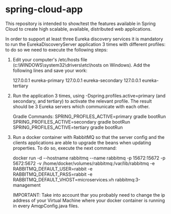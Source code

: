 # spring-cloud-app
This repository is intended to show/test the features available in Spring Cloud to create 
high scalable, available, distributed web applications.

In order to support at least three Eureka discovery services it is mandatory to run the EurekaDiscoveryServer 
application 3 times with different profiles: to do so we need to execute the following steps:
  
  1. Edit your computer's /etc/hosts file (c:\WINDOWS\system32\drivers\etc\hosts on Windows). 
     Add the following lines and save your work:
     
      127.0.0.1       eureka-primary
      127.0.0.1       eureka-secondary
      127.0.0.1       eureka-tertiary
      
  2. Run the application 3 times, using -Dspring.profiles.active=primary (and secondary, and tertiary) to activate the 
     relevant profile. The result should be 3 Eureka servers which communicate with each other.
     
     Gradle Commands: 
        SPRING_PROFILES_ACTIVE=primary gradle bootRun
        SPRING_PROFILES_ACTIVE=secondary gradle bootRun
        SPRING_PROFILES_ACTIVE=tertiary gradle bootRun
        
  3. Run a docker container with RabbitMQ so that the server config and the clients applications are able to upgrade the beans when            updating properties. To do so, execute the next command:
        
        docker run -d --hostname rabbitmq --name rabbitmq -p 15672:15672 -p 5672:5672 -v /home/docker/volumes/rabbitmq:/var/lib/rabbitmq 
        -e RABBITMQ_DEFAULT_USER=rabbit -e RABBITMQ_DEFAULT_PASS=rabbit -e RABBITMQ_DEFAULT_VHOST=microservices.vh rabbitmq:3-management
        
     IMPORTANT: Take into account thar you probably need to change the ip address of your Virtual Machine
                where your docker container is running in every AmqpConfig.java files.
     
